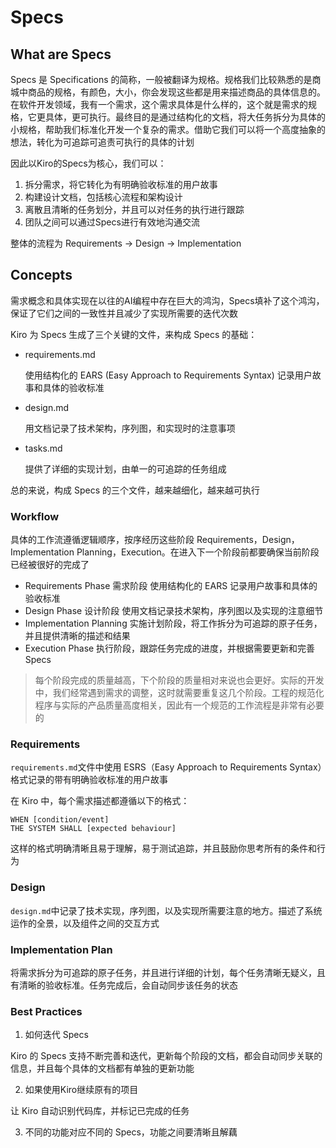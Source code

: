# Specs

## What are Specs

Specs 是 Specifications 的简称，一般被翻译为规格。规格我们比较熟悉的是商城中商品的规格，有颜色，大小，你会发现这些都是用来描述商品的具体信息的。在软件开发领域，我有一个需求，这个需求具体是什么样的，这个就是需求的规格，它更具体，更可执行。最终目的是通过结构化的文档，将大任务拆分为具体的小规格，帮助我们标准化开发一个复杂的需求。借助它我们可以将一个高度抽象的想法，转化为可追踪可追责可执行的具体的计划

因此以Kiro的Specs为核心，我们可以：

1. 拆分需求，将它转化为有明确验收标准的用户故事
2. 构建设计文档，包括核心流程和架构设计
3. 离散且清晰的任务划分，并且可以对任务的执行进行跟踪
4. 团队之间可以通过Specs进行有效地沟通交流

整体的流程为 Requirements -> Design -> Implementation

## Concepts

需求概念和具体实现在以往的AI编程中存在巨大的鸿沟，Specs填补了这个鸿沟，保证了它们之间的一致性并且减少了实现所需要的迭代次数

Kiro 为 Specs 生成了三个关键的文件，来构成 Specs 的基础：

- requirements.md

  使用结构化的 EARS (Easy Approach to Requirements Syntax) 记录用户故事和具体的验收标准

- design.md

  用文档记录了技术架构，序列图，和实现时的注意事项

- tasks.md

  提供了详细的实现计划，由单一的可追踪的任务组成

总的来说，构成 Specs 的三个文件，越来越细化，越来越可执行

### Workflow

具体的工作流遵循逻辑顺序，按序经历这些阶段 Requirements，Design，Implementation Planning，Execution。在进入下一个阶段前都要确保当前阶段已经被很好的完成了

- Requirements Phase 需求阶段 使用结构化的 EARS 记录用户故事和具体的验收标准
- Design Phase 设计阶段 使用文档记录技术架构，序列图以及实现的注意细节
- Implementation Planning 实施计划阶段，将工作拆分为可追踪的原子任务，并且提供清晰的描述和结果
- Execution Phase 执行阶段，跟踪任务完成的进度，并根据需要更新和完善Specs


> 每个阶段完成的质量越高，下个阶段的质量相对来说也会更好。实际的开发中，我们经常遇到需求的调整，这时就需要重复这几个阶段。工程的规范化程序与实际的产品质量高度相关，因此有一个规范的工作流程是非常有必要的

### Requirements

`requirements.md`文件中使用 ESRS（Easy Approach to Requirements Syntax）格式记录的带有明确验收标准的用户故事

在 Kiro 中，每个需求描述都遵循以下的格式：

```
WHEN [condition/event]
THE SYSTEM SHALL [expected behaviour]
```

这样的格式明确清晰且易于理解，易于测试追踪，并且鼓励你思考所有的条件和行为

### Design

`design.md`中记录了技术实现，序列图，以及实现所需要注意的地方。描述了系统运作的全景，以及组件之间的交互方式

### Implementation Plan

将需求拆分为可追踪的原子任务，并且进行详细的计划，每个任务清晰无疑义，且有清晰的验收标准。任务完成后，会自动同步该任务的状态

### Best Practices

1. 如何迭代 Specs

Kiro 的 Specs 支持不断完善和迭代，更新每个阶段的文档，都会自动同步关联的信息，并且每个具体的文档都有单独的更新功能

2. 如果使用Kiro继续原有的项目

让 Kiro 自动识别代码库，并标记已完成的任务

3. 不同的功能对应不同的 Specs，功能之间要清晰且解藕